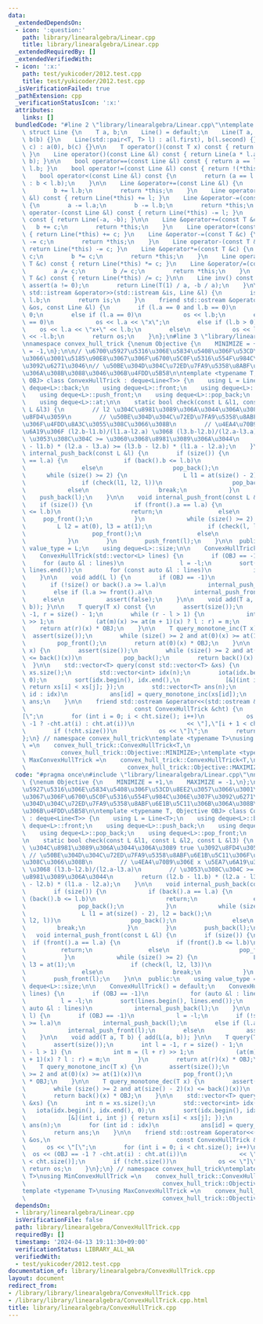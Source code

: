 ```yaml
---
data:
  _extendedDependsOn:
  - icon: ':question:'
    path: library/linearalgebra/Linear.cpp
    title: library/linearalgebra/Linear.cpp
  _extendedRequiredBy: []
  _extendedVerifiedWith:
  - icon: ':x:'
    path: test/yukicoder/2012.test.cpp
    title: test/yukicoder/2012.test.cpp
  _isVerificationFailed: true
  _pathExtension: cpp
  _verificationStatusIcon: ':x:'
  attributes:
    links: []
  bundledCode: "#line 2 \"library/linearalgebra/Linear.cpp\"\ntemplate <typename T>\
    \ struct Line {\n    T a, b;\n    Line() = default;\n    Line(T a, T b) : a(a),\
    \ b(b) {}\n    Line(std::pair<T, T> l) : a(l.first), b(l.second) {}\n    Line(T\
    \ c) : a(0), b(c) {}\n\n    T operator()(const T x) const { return a * x + b;\
    \ }\n    Line operator()(const Line &l) const { return Line(a * l.a, a * l.b +\
    \ b); }\n\n    bool operator==(const Line &l) const { return a == l.a and b ==\
    \ l.b; }\n    bool operator!=(const Line &l) const { return !(*this == l); }\n\
    \    bool operator<(const Line &l) const {\n        return (a == l.a ? a < l.a\
    \ : b < l.b);\n    }\n\n    Line &operator+=(const Line &l) {\n        a += l.a;\n\
    \        b += l.b;\n        return *this;\n    }\n    Line operator+(const Line\
    \ &l) const { return Line(*this) += l; }\n    Line &operator-=(const Line &l)\
    \ {\n        a -= l.a;\n        b -= l.b;\n        return *this;\n    }\n    Line\
    \ operator-(const Line &l) const { return Line(*this) -= l; }\n    Line operator-()\
    \ const { return Line(-a, -b); }\n\n    Line &operator+=(const T &c) {\n     \
    \   b += c;\n        return *this;\n    }\n    Line operator+(const T &c) const\
    \ { return Line(*this) += c; }\n    Line &operator-=(const T &c) {\n        b\
    \ -= c;\n        return *this;\n    }\n    Line operator-(const T &c) const {\
    \ return Line(*this) -= c; }\n    Line &operator*=(const T &c) {\n        a *=\
    \ c;\n        b *= c;\n        return *this;\n    }\n    Line operator*(const\
    \ T &c) const { return Line(*this) *= c; }\n    Line &operator/=(const T &c) {\n\
    \        a /= c;\n        b /= c;\n        return *this;\n    }\n    Line operator/(const\
    \ T &c) const { return Line(*this) /= c; }\n\n    Line inv() const {\n       \
    \ assert(a != 0);\n        return Line(T(1) / a, -b / a);\n    }\n\n    friend\
    \ std::istream &operator>>(std::istream &is, Line &l) {\n        is >> l.a >>\
    \ l.b;\n        return is;\n    }\n    friend std::ostream &operator<<(std::ostream\
    \ &os, const Line &l) {\n        if (l.a == 0 and l.b == 0)\n            os <<\
    \ 0;\n        else if (l.a == 0)\n            os << l.b;\n        else if (l.b\
    \ == 0)\n            os << l.a << \"x\";\n        else if (l.b > 0)\n        \
    \    os << l.a << \"x+\" << l.b;\n        else\n            os << l.a << \"x-\"\
    \ << -l.b;\n        return os;\n    }\n};\n#line 3 \"library/linearalgebra/ConvexHullTrick.cpp\"\
    \nnamespace convex_hull_trick {\nenum Objective {\n    MINIMIZE = +1,\n    MAXIMIZE\
    \ = -1,\n};\n\n// \u6700\u5927\u5316\u306E\u5834\u5408\u306F\u53CD\u8EE2\u3057\
    \u3066\u3001\u5185\u90E8\u3067\u306F\u6700\u5C0F\u5316\u554F\u984C\u306E\u307F\
    \u3092\u6271\u3046\n// \u50BE\u304D\u304C\u72ED\u7FA9\u5358\u8ABF\u6E1B\u5C11\u306B\
    \u306A\u308B\u3088\u3046\u306B\u4FDD\u5B58\n\ntemplate <typename T, Objective\
    \ OBJ> class ConvexHullTrick : deque<Line<T>> {\n    using L = Line<T>;\n    using\
    \ deque<L>::back;\n    using deque<L>::front;\n    using deque<L>::push_back;\n\
    \    using deque<L>::push_front;\n    using deque<L>::pop_back;\n    using deque<L>::pop_front;\n\
    \    using deque<L>::at;\n\n    static bool check(const L &l1, const L &l2, const\
    \ L &l3) {\n        // l2 \u304C\u8981\u3089\u306A\u3044\u306A\u3089 true \u3092\
    \u8FD4\u3059\n        // \u50BE\u304D\u304C\u72ED\u7FA9\u5358\u8ABF\u6E1B\u5C11\
    \u306F\u4FDD\u8A3C\u3055\u308C\u3066\u308B\n        // \u4EA4\u70B9\u306E x \u5EA7\
    \u6A19\u306F (l2.b-l1.b)/(l1.a-l2.a) \u3068 (l3.b-l2.b)/(l2.a-l3.a)\n        //\
    \ \u3053\u308C\u304C >= \u3060\u3068\u8981\u3089\u306A\u3044\n        return (l2.b\
    \ - l1.b) * (l2.a - l3.a) >= (l3.b - l2.b) * (l1.a - l2.a);\n    }\n\n    void\
    \ internal_push_back(const L &l) {\n        if (size()) {\n            if (back().a\
    \ == l.a) {\n                if (back().b <= l.b)\n                    return;\n\
    \                else\n                    pop_back();\n            }\n      \
    \      while (size() >= 2) {\n                L l1 = at(size() - 2), l2 = back();\n\
    \                if (check(l1, l2, l))\n                    pop_back();\n    \
    \            else\n                    break;\n            }\n        }\n    \
    \    push_back(l);\n    }\n\n    void internal_push_front(const L &l) {\n    \
    \    if (size()) {\n            if (front().a == l.a) {\n                if (front().b\
    \ <= l.b)\n                    return;\n                else\n               \
    \     pop_front();\n            }\n            while (size() >= 2) {\n       \
    \         L l2 = at(0), l3 = at(1);\n                if (check(l, l2, l3))\n \
    \                   pop_front();\n                else\n                    break;\n\
    \            }\n        }\n        push_front(l);\n    }\n\n  public:\n    using\
    \ value_type = L;\n    using deque<L>::size;\n\n    ConvexHullTrick() = default;\n\
    \    ConvexHullTrick(std::vector<L> lines) {\n        if (OBJ == -1)\n       \
    \     for (auto &l : lines)\n                l = -l;\n        sort(lines.begin(),\
    \ lines.end());\n        for (const auto &l : lines)\n            internal_push_back(l);\n\
    \    }\n\n    void add(L l) {\n        if (OBJ == -1)\n            l = -l;\n \
    \       if (!size() or back().a >= l.a)\n            internal_push_back(l);\n\
    \        else if (l.a >= front().a)\n            internal_push_front(l);\n   \
    \     else\n            assert(false);\n    }\n\n    void add(T a, T b) { add(L(a,\
    \ b)); }\n\n    T query(T x) const {\n        assert(size());\n        int l =\
    \ -1, r = size() - 1;\n        while (r - l > 1) {\n            int m = (l + r)\
    \ >> 1;\n            (at(m)(x) >= at(m + 1)(x) ? l : r) = m;\n        }\n    \
    \    return at(r)(x) * OBJ;\n    }\n\n    T query_monotone_inc(T x) {\n      \
    \  assert(size());\n        while (size() >= 2 and at(0)(x) >= at(1)(x))\n   \
    \         pop_front();\n        return at(0)(x) * OBJ;\n    }\n\n    T query_monotone_dec(T\
    \ x) {\n        assert(size());\n        while (size() >= 2 and at(size() - 2)(x)\
    \ <= back()(x))\n            pop_back();\n        return back()(x) * OBJ;\n  \
    \  }\n\n    std::vector<T> query(const std::vector<T> &xs) {\n        int n =\
    \ xs.size();\n        std::vector<int> idx(n);\n        iota(idx.begin(), idx.end(),\
    \ 0);\n        sort(idx.begin(), idx.end(),\n             [&](int i, int j) {\
    \ return xs[i] < xs[j]; });\n        std::vector<T> ans(n);\n        for (int\
    \ id : idx)\n            ans[id] = query_monotone_inc(xs[id]);\n        return\
    \ ans;\n    }\n\n    friend std::ostream &operator<<(std::ostream &os,\n     \
    \                               const ConvexHullTrick &cht) {\n        os << \"\
    [\";\n        for (int i = 0; i < cht.size(); i++)\n            os << (OBJ ==\
    \ -1 ? -cht.at(i) : cht.at(i))\n               << \"],\"[i + 1 < cht.size()];\n\
    \        if (!cht.size())\n            os << \"]\";\n        return os;\n    }\n\
    };\n} // namespace convex_hull_trick\ntemplate <typename T>\nusing MinConvexHullTrick\
    \ =\n    convex_hull_trick::ConvexHullTrick<T,\n                             \
    \          convex_hull_trick::Objective::MINIMIZE>;\ntemplate <typename T>\nusing\
    \ MaxConvexHullTrick =\n    convex_hull_trick::ConvexHullTrick<T,\n          \
    \                             convex_hull_trick::Objective::MAXIMIZE>;\n"
  code: "#pragma once\n#include \"library/linearalgebra/Linear.cpp\"\nnamespace convex_hull_trick\
    \ {\nenum Objective {\n    MINIMIZE = +1,\n    MAXIMIZE = -1,\n};\n\n// \u6700\
    \u5927\u5316\u306E\u5834\u5408\u306F\u53CD\u8EE2\u3057\u3066\u3001\u5185\u90E8\
    \u3067\u306F\u6700\u5C0F\u5316\u554F\u984C\u306E\u307F\u3092\u6271\u3046\n// \u50BE\
    \u304D\u304C\u72ED\u7FA9\u5358\u8ABF\u6E1B\u5C11\u306B\u306A\u308B\u3088\u3046\
    \u306B\u4FDD\u5B58\n\ntemplate <typename T, Objective OBJ> class ConvexHullTrick\
    \ : deque<Line<T>> {\n    using L = Line<T>;\n    using deque<L>::back;\n    using\
    \ deque<L>::front;\n    using deque<L>::push_back;\n    using deque<L>::push_front;\n\
    \    using deque<L>::pop_back;\n    using deque<L>::pop_front;\n    using deque<L>::at;\n\
    \n    static bool check(const L &l1, const L &l2, const L &l3) {\n        // l2\
    \ \u304C\u8981\u3089\u306A\u3044\u306A\u3089 true \u3092\u8FD4\u3059\n       \
    \ // \u50BE\u304D\u304C\u72ED\u7FA9\u5358\u8ABF\u6E1B\u5C11\u306F\u4FDD\u8A3C\u3055\
    \u308C\u3066\u308B\n        // \u4EA4\u70B9\u306E x \u5EA7\u6A19\u306F (l2.b-l1.b)/(l1.a-l2.a)\
    \ \u3068 (l3.b-l2.b)/(l2.a-l3.a)\n        // \u3053\u308C\u304C >= \u3060\u3068\
    \u8981\u3089\u306A\u3044\n        return (l2.b - l1.b) * (l2.a - l3.a) >= (l3.b\
    \ - l2.b) * (l1.a - l2.a);\n    }\n\n    void internal_push_back(const L &l) {\n\
    \        if (size()) {\n            if (back().a == l.a) {\n                if\
    \ (back().b <= l.b)\n                    return;\n                else\n     \
    \               pop_back();\n            }\n            while (size() >= 2) {\n\
    \                L l1 = at(size() - 2), l2 = back();\n                if (check(l1,\
    \ l2, l))\n                    pop_back();\n                else\n           \
    \         break;\n            }\n        }\n        push_back(l);\n    }\n\n \
    \   void internal_push_front(const L &l) {\n        if (size()) {\n          \
    \  if (front().a == l.a) {\n                if (front().b <= l.b)\n          \
    \          return;\n                else\n                    pop_front();\n \
    \           }\n            while (size() >= 2) {\n                L l2 = at(0),\
    \ l3 = at(1);\n                if (check(l, l2, l3))\n                    pop_front();\n\
    \                else\n                    break;\n            }\n        }\n\
    \        push_front(l);\n    }\n\n  public:\n    using value_type = L;\n    using\
    \ deque<L>::size;\n\n    ConvexHullTrick() = default;\n    ConvexHullTrick(std::vector<L>\
    \ lines) {\n        if (OBJ == -1)\n            for (auto &l : lines)\n      \
    \          l = -l;\n        sort(lines.begin(), lines.end());\n        for (const\
    \ auto &l : lines)\n            internal_push_back(l);\n    }\n\n    void add(L\
    \ l) {\n        if (OBJ == -1)\n            l = -l;\n        if (!size() or back().a\
    \ >= l.a)\n            internal_push_back(l);\n        else if (l.a >= front().a)\n\
    \            internal_push_front(l);\n        else\n            assert(false);\n\
    \    }\n\n    void add(T a, T b) { add(L(a, b)); }\n\n    T query(T x) const {\n\
    \        assert(size());\n        int l = -1, r = size() - 1;\n        while (r\
    \ - l > 1) {\n            int m = (l + r) >> 1;\n            (at(m)(x) >= at(m\
    \ + 1)(x) ? l : r) = m;\n        }\n        return at(r)(x) * OBJ;\n    }\n\n\
    \    T query_monotone_inc(T x) {\n        assert(size());\n        while (size()\
    \ >= 2 and at(0)(x) >= at(1)(x))\n            pop_front();\n        return at(0)(x)\
    \ * OBJ;\n    }\n\n    T query_monotone_dec(T x) {\n        assert(size());\n\
    \        while (size() >= 2 and at(size() - 2)(x) <= back()(x))\n            pop_back();\n\
    \        return back()(x) * OBJ;\n    }\n\n    std::vector<T> query(const std::vector<T>\
    \ &xs) {\n        int n = xs.size();\n        std::vector<int> idx(n);\n     \
    \   iota(idx.begin(), idx.end(), 0);\n        sort(idx.begin(), idx.end(),\n \
    \            [&](int i, int j) { return xs[i] < xs[j]; });\n        std::vector<T>\
    \ ans(n);\n        for (int id : idx)\n            ans[id] = query_monotone_inc(xs[id]);\n\
    \        return ans;\n    }\n\n    friend std::ostream &operator<<(std::ostream\
    \ &os,\n                                    const ConvexHullTrick &cht) {\n  \
    \      os << \"[\";\n        for (int i = 0; i < cht.size(); i++)\n          \
    \  os << (OBJ == -1 ? -cht.at(i) : cht.at(i))\n               << \"],\"[i + 1\
    \ < cht.size()];\n        if (!cht.size())\n            os << \"]\";\n       \
    \ return os;\n    }\n};\n} // namespace convex_hull_trick\ntemplate <typename\
    \ T>\nusing MinConvexHullTrick =\n    convex_hull_trick::ConvexHullTrick<T,\n\
    \                                       convex_hull_trick::Objective::MINIMIZE>;\n\
    template <typename T>\nusing MaxConvexHullTrick =\n    convex_hull_trick::ConvexHullTrick<T,\n\
    \                                       convex_hull_trick::Objective::MAXIMIZE>;"
  dependsOn:
  - library/linearalgebra/Linear.cpp
  isVerificationFile: false
  path: library/linearalgebra/ConvexHullTrick.cpp
  requiredBy: []
  timestamp: '2024-04-13 19:11:30+09:00'
  verificationStatus: LIBRARY_ALL_WA
  verifiedWith:
  - test/yukicoder/2012.test.cpp
documentation_of: library/linearalgebra/ConvexHullTrick.cpp
layout: document
redirect_from:
- /library/library/linearalgebra/ConvexHullTrick.cpp
- /library/library/linearalgebra/ConvexHullTrick.cpp.html
title: library/linearalgebra/ConvexHullTrick.cpp
---
```

